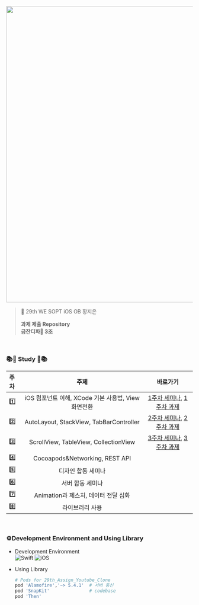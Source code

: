 <img width = 800 src="https://user-images.githubusercontent.com/63224278/139216316-a7de54d7-a0e9-43b0-b398-a207cd46463a.png">

<br>

> 💜 29th WE SOPT iOS OB 황지은
> 
> **과제 제출 Repository**  
> **금잔디파🌱 3조**  

  <br>
  
### 📚🍎 Study 🍎📚
| 주차 | 주제 | 바로가기 |
|:----------|:----------:|:----:|
| 1️⃣ | iOS 컴포넌트 이해, XCode 기본 사용법, View 화면전환| [1주차 세미나](https://github.com/29th-WE-SOPT-iOS-Part/HwangJiEun/tree/main/Seminar1), [1주차 과제](https://github.com/29th-WE-SOPT-iOS-Part/HwangJiEun/pull/6)|
| 2️⃣ | AutoLayout, StackView, TabBarController | [2주차 세미나](https://github.com/29th-WE-SOPT-iOS-Part/HwangJiEun/tree/main/Seminar2), [2주차 과제](https://github.com/29th-WE-SOPT-iOS-Part/HwangJiEun/pull/12) |
| 3️⃣ | ScrollView, TableView, CollectionView | [3주차 세미나](https://github.com/29th-WE-SOPT-iOS-Part/HwangJiEun/tree/main/Seminar3), [3주차 과제](https://github.com/29th-WE-SOPT-iOS-Part/HwangJiEun/pull/6) |
| 4️⃣ | Cocoapods&Networking, REST API |  |
| 5️⃣ | 디자인 합동 세미나 |  |
| 6️⃣ | 서버 합동 세미나 |  |
| 7️⃣ | Animation과 제스처, 데이터 전달 심화 |  |
| 8️⃣ | 라이브러리 사용 |  |

<br>

### ⚙️Development Environment and Using Library
* Development Environment  
![Swift](https://img.shields.io/badge/Swift-5.0-orange.svg) ![iOS](https://img.shields.io/badge/Platform-iOS-black.svg)

* Using Library  
  ```ruby
  # Pods for 29th_Assign_Youtube_Clone
  pod 'Alamofire','~> 5.4.1'  # 서버 통신
  pod 'SnapKit'               # codebase 
  pod 'Then'                  
  ```
  

